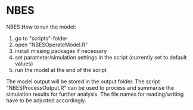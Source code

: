 # NBES
NBES
How to run the model:
1. go to "scripts"-folder
2. open "NBESOperateModel.R"
3. install missing packages if necessary
4. set parameter/simulation settings in the script (currently set to default values)
5. run the model at the end of the script

The model output will be stored in the output folder. The script "NBESProcessOutput.R" can be used to process and summarise the simulation results for further analysis. The file names for reading/writing have to be adjusted accordingly.